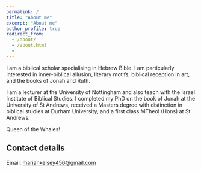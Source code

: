 ```yaml
---
permalink: /
title: "About me"
excerpt: "About me"
author_profile: true
redirect_from:
  - /about/
  - /about.html
  -
---
```


I am a biblical scholar specialising in Hebrew Bible. I am particularly interested in inner-biblical allusion, literary motifs, biblical reception in art, and the books of Jonah and Ruth.

I am a lecturer at the University of Nottingham and also teach with the Israel Institute of Biblical Studies. I completed my PhD on the book of Jonah at the University of St Andrews, received a Masters degree with distinction in biblical studies at Durham University, and a first class MTheol (Hons) at St Andrews.

Queen of the Whales!

## Contact details

Email: mariankelsey456@gmail.com
